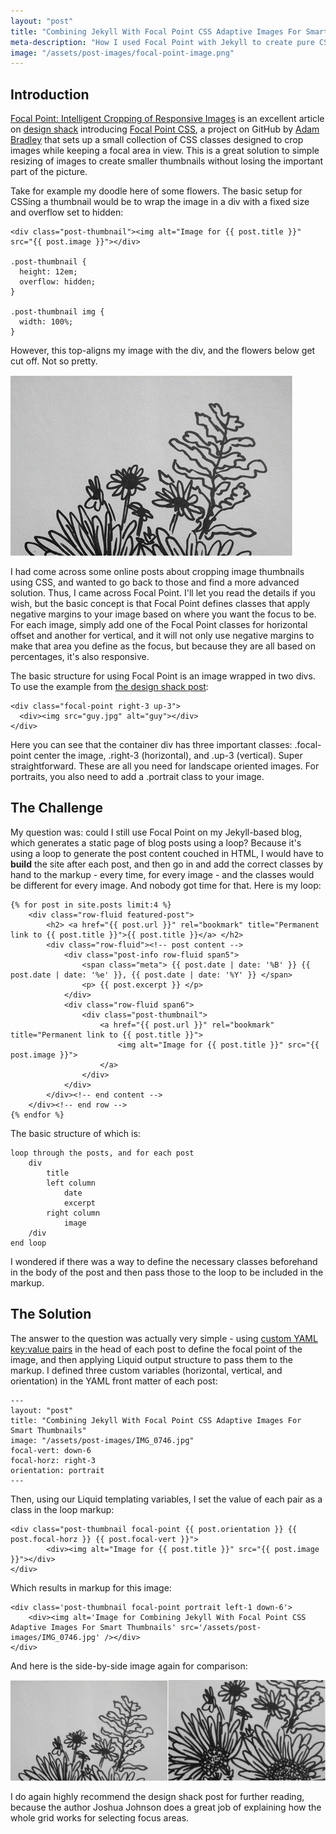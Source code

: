 ```yaml
---
layout: "post"
title: "Combining Jekyll With Focal Point CSS Adaptive Images For Smart Thumbnail Images"
meta-description: "How I used Focal Point with Jekyll to create pure CSS Adaptive Post Thumbnails"
image: "/assets/post-images/focal-point-image.png"
---
```


## Introduction

[Focal Point: Intelligent Cropping of Responsive Images][1] is an excellent article on [design shack][5] introducing [Focal Point CSS][3], a project on GitHub by [Adam Bradley][4] that sets up a small collection of CSS classes designed to crop images while keeping a focal area in view. This is a great solution to simple resizing of images to create smaller thumbnails without losing the important part of the picture.

Take for example my doodle here of some flowers. The basic setup for CSSing a thumbnail would be to wrap the image in a div with a fixed size and overflow set to hidden:

	<div class="post-thumbnail"><img alt="Image for {{ post.title }}" src="{{ post.image }}"></div>

	.post-thumbnail {
	  height: 12em;
	  overflow: hidden;
	}

	.post-thumbnail img {
	  width: 100%;
	}

However, this top-aligns my image with the div, and the flowers below get cut off. Not so pretty.

![Basic Flower Thumbnail](/assets/post-images/focal-point-before.png)

I had come across some online posts about cropping image thumbnails using CSS, and wanted to go back to those and find a more advanced solution. Thus, I came across Focal Point. I'll let you read the details if you wish, but the basic concept is that Focal Point defines classes that apply negative margins to your image based on where you want the focus to be. For each image, simply add one of the Focal Point classes for horizontal offset and another for vertical, and it will not only use negative margins to make that area you define as the focus, but because they are all based on percentages, it's also responsive.

The basic structure for using Focal Point is an image wrapped in two divs. To use the example from [the design shack post][1]:

	<div class="focal-point right-3 up-3">
	  <div><img src="guy.jpg" alt="guy"></div>
	</div>

Here you can see that the container div has three important classes: .focal-point center the image, .right-3 (horizontal), and .up-3 (vertical). Super straightforward. These are all you need for landscape oriented images. For portraits, you also need to add a .portrait class to your image.

## The Challenge

My question was: could I still use Focal Point on my Jekyll-based blog, which generates a static page of blog posts using a loop? Because it's using a loop to generate the post content couched in HTML, I would have to **build** the site after each post, and then go in and add the correct classes by hand to the markup - every time, for every image - and the classes would be different for every image. And nobody got time for that. Here is my loop:


	{% for post in site.posts limit:4 %}
	    <div class="row-fluid featured-post">
	        <h2> <a href="{{ post.url }}" rel="bookmark" title="Permanent link to {{ post.title }}">{{ post.title }}</a> </h2>
	        <div class="row-fluid"><!-- post content -->
	            <div class="post-info row-fluid span5">
	                <span class="meta"> {{ post.date | date: '%B' }} {{ post.date | date: '%e' }}, {{ post.date | date: '%Y' }} </span>
	                <p> {{ post.excerpt }} </p>
	            </div>
	            <div class="row-fluid span6">
	                <div class="post-thumbnail">
	                    <a href="{{ post.url }}" rel="bookmark" title="Permanent link to {{ post.title }}">
	                        <img alt="Image for {{ post.title }}" src="{{ post.image }}">
	                    </a>
	                </div>
	            </div>
	        </div><!-- end content -->
	    </div><!-- end row -->
	{% endfor %}

The basic structure of which is:

    loop through the posts, and for each post
	    div
	        title
	        left column
	        	date
	        	excerpt
	        right column
	        	image
	    /div
	end loop

I wondered if there was a way to define the necessary classes beforehand in the body of the post and then pass those to the loop to be included in the markup.

## The Solution

The answer to the question was actually very simple - using [custom YAML key:value pairs][2] in the head of each post to define the focal point of the image, and then applying Liquid output structure to pass them to the markup. I defined three custom variables (horizontal, vertical, and orientation) in the YAML front matter of each post:

	---
	layout: "post"
	title: "Combining Jekyll With Focal Point CSS Adaptive Images For Smart Thumbnails"
	image: "/assets/post-images/IMG_0746.jpg"
	focal-vert: down-6
	focal-horz: right-3
	orientation: portrait
	---

Then, using our Liquid templating variables, I set the value of each pair as a class in the loop markup:

	<div class="post-thumbnail focal-point {{ post.orientation }} {{ post.focal-horz }} {{ post.focal-vert }}">
	        <div><img alt="Image for {{ post.title }}" src="{{ post.image }}"></div>
	</div>

Which results in markup for this image:

	<div class='post-thumbnail focal-point portrait left-1 down-6'>
	    <div><img alt='Image for Combining Jekyll With Focal Point CSS Adaptive Images For Smart Thumbnails' src='/assets/post-images/IMG_0746.jpg' /></div>
	</div>

And here is the side-by-side image again for comparison:

![Focal Point comparison](/assets/post-images/focal-point-image.png)

I do again highly recommend the design shack post for further reading, because the author Joshua Johnson does a great job of explaining how the whole grid works for selecting focus areas.

[1]: http://designshack.net/articles/css/focal-point-intelligent-cropping-of-responsive-images/ "Focal Point: Intelligent Cropping of Responsive Images"
[2]: http://blog.omgmog.net/post/adding-more-post-metadata-to-jekyll-with-yaml/ "Adding More Post Metadata to Jekyll With YAML"
[3]: http://www.cdnconnect.com/docs/focal-point-css/pure-html-css-responsive-high-resolution-images-solution "Focal Point Documentation"
[4]: https://github.com/adamdbradley/focal-point#readme "Adam Bradley Focal Point"
[5]: http://designshack.net "design shack"